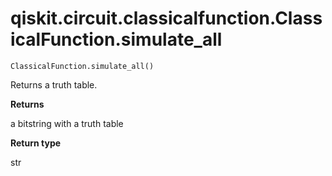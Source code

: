 # qiskit.circuit.classicalfunction.ClassicalFunction.simulate\_all

`ClassicalFunction.simulate_all()`

Returns a truth table.

**Returns**

a bitstring with a truth table

**Return type**

str
